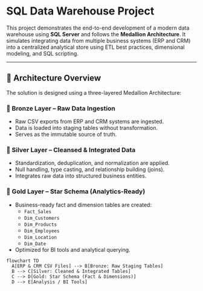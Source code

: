 # SQL Data Warehouse Project

This project demonstrates the end-to-end development of a modern data warehouse using **SQL Server** and follows the **Medallion Architecture**. It simulates integrating data from multiple business systems (ERP and CRM) into a centralized analytical store using ETL best practices, dimensional modeling, and SQL scripting.

---

## 🧱 Architecture Overview

The solution is designed using a three-layered Medallion Architecture:

### 🥉 Bronze Layer – Raw Data Ingestion
- Raw CSV exports from ERP and CRM systems are ingested.
- Data is loaded into staging tables without transformation.
- Serves as the immutable source of truth.

### 🥈 Silver Layer – Cleansed & Integrated Data
- Standardization, deduplication, and normalization are applied.
- Null handling, type casting, and relationship building (joins).
- Integrates raw data into structured business entities.

### 🥇 Gold Layer – Star Schema (Analytics-Ready)
- Business-ready fact and dimension tables are created:
  - `Fact_Sales`
  - `Dim_Customers`
  - `Dim_Products`
  - `Dim_Employees`
  - `Dim_Location`
  - `Dim_Date`
- Optimized for BI tools and analytical querying.

```mermaid
flowchart TD
  A[ERP & CRM CSV Files] --> B[Bronze: Raw Staging Tables]
  B --> C[Silver: Cleaned & Integrated Tables]
  C --> D[Gold: Star Schema (Fact & Dimensions)]
  D --> E[Analysis / BI Tools]
